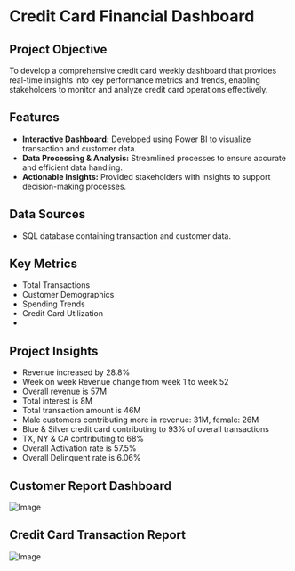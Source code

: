 # Credit Card Financial Dashboard

## Project Objective
To develop a comprehensive credit card weekly dashboard that provides real-time insights into key performance metrics and trends, enabling stakeholders to monitor and analyze credit card operations effectively.

## Features
- **Interactive Dashboard:** Developed using Power BI to visualize transaction and customer data.
- **Data Processing & Analysis:** Streamlined processes to ensure accurate and efficient data handling.
- **Actionable Insights:** Provided stakeholders with insights to support decision-making processes.

## Data Sources
- SQL database containing transaction and customer data.

## Key Metrics
- Total Transactions
- Customer Demographics
- Spending Trends
- Credit Card Utilization
- 
## Project Insights
  - Revenue increased by 28.8%
  - Week on week Revenue change from week 1 to week 52 
  - Overall revenue is 57M
  - Total interest is 8M
  - Total transaction amount is 46M
  - Male customers contributing more in revenue: 31M, female: 26M
  - Blue & Silver credit card contributing to 93% of overall transactions
  - TX, NY & CA contributing to 68%
  - Overall Activation rate is 57.5%
  - Overall Delinquent rate is 6.06%
 
## Customer Report Dashboard

![Image](https://github.com/user-attachments/assets/d8c7a6cc-eff0-450a-98f5-a25acc5053d9)

## Credit Card Transaction Report

![Image](https://github.com/user-attachments/assets/aad6b23e-113c-40ea-99a4-370e9b85efdb)

